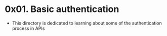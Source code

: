 # 0x01. Basic authentication
- This directory is dedicated to learning about some of the authentication process in APIs
